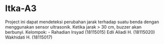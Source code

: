# ltka-A3
Project ini dapat mendeteksi perubahan jarak terhadap suatu benda dengan menggunakan sensor ultrasonik. Ketika jarak > 30 cm, buzzer akan berbunyi. Kelompok: - Rahadian Irsyad (18115015) Edli Aliadi H. (18115020) Wakhidati H. (18115017)

